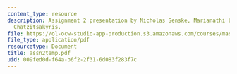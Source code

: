 ```yaml
---
content_type: resource
description: Assignment 2 presentation by Nicholas Senske, Marianathi Liapi and Panagiotis
  Chatzitsakyris.
file: https://ol-ocw-studio-app-production.s3.amazonaws.com/courses/mas-845-special-topics-in-cinematic-storytelling-spring-2004/009fed0df64ab6f22f316d083f283f7c_assn2temp.pdf
file_type: application/pdf
resourcetype: Document
title: assn2temp.pdf
uid: 009fed0d-f64a-b6f2-2f31-6d083f283f7c
---
```

